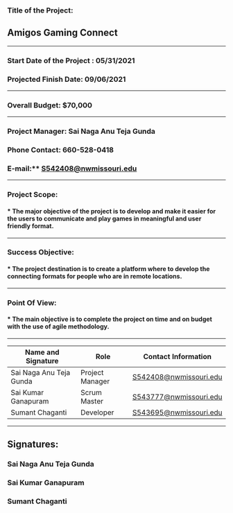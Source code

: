 ### Title of the Project: <br> 
   ## Amigos Gaming Connect

<hr/>

### Start Date of the Project : 05/31/2021 <br>
### Projected Finish Date: 09/06/2021

<hr/>

### Overall Budget: $70,000

<hr/>

### Project Manager: Sai Naga Anu Teja Gunda <br>
### Phone Contact: 660-528-0418   <br>
### E-mail:** S542408@nwmissouri.edu 

----

### Project Scope:
   #### * The major objective of the project is to develop and make it easier for the users to communicate and play games in meaningful and user friendly format.

----

### Success Objective: 
   #### * The project destination is to create a platform where to develop the connecting formats for people who are in remote locations. 

----

### Point Of View:
   #### * The main objective is to complete the project on time and on budget with the use of agile methodology. 

----

| Name and Signature | Role | Contact Information |
| ------------------ | ---- | ------------------- |
| Sai Naga Anu Teja Gunda | Project Manager | S542408@nwmissouri.edu |
| Sai Kumar Ganapuram | Scrum Master | S543777@nwmissouri.edu |
| Sumant Chaganti | Developer | S543695@nwmissouri.edu |

----

## Signatures:

### Sai Naga Anu Teja Gunda

### Sai Kumar Ganapuram 

### Sumant Chaganti

